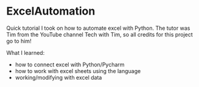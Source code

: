 # ExcelAutomation
Quick tutorial I took on how to automate excel with Python. The tutor was Tim from the YouTube channel Tech with Tim, so all credits for this project go to him!

What I learned:
- how to connect excel with Python/Pycharm
- how to work with excel sheets using the language
- working/modifying with excel data

